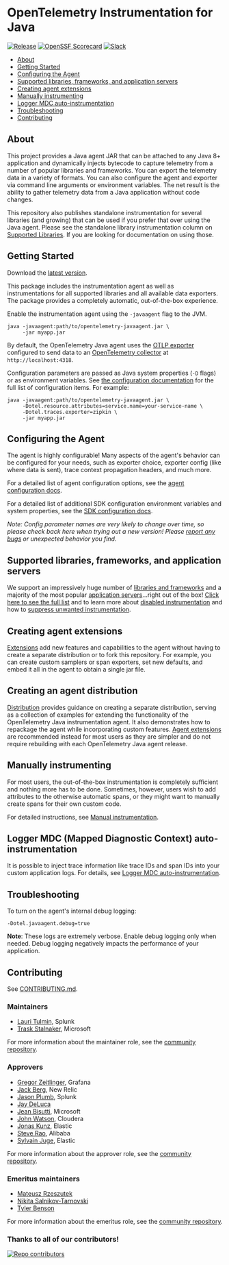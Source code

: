 # OpenTelemetry Instrumentation for Java

[![Release](https://img.shields.io/github/v/release/open-telemetry/opentelemetry-java-instrumentation?include_prereleases&style=)](https://github.com/open-telemetry/opentelemetry-java-instrumentation/releases/)
[![OpenSSF Scorecard](https://api.scorecard.dev/projects/github.com/open-telemetry/opentelemetry-java-instrumentation/badge)](https://scorecard.dev/viewer/?uri=github.com/open-telemetry/opentelemetry-java-instrumentation)
[![Slack](https://img.shields.io/badge/slack-@cncf/otel--java-blue.svg?logo=slack)](https://cloud-native.slack.com/archives/C014L2KCTE3)

* [About](#about)
* [Getting Started](#getting-started)
* [Configuring the Agent](#configuring-the-agent)
* [Supported libraries, frameworks, and application servers](#supported-libraries-frameworks-and-application-servers)
* [Creating agent extensions](#creating-agent-extensions)
* [Manually instrumenting](#manually-instrumenting)
* [Logger MDC auto-instrumentation](#logger-mdc-mapped-diagnostic-context-auto-instrumentation)
* [Troubleshooting](#troubleshooting)
* [Contributing](#contributing)

## About

This project provides a Java agent JAR that can be attached to any Java 8+
application and dynamically injects bytecode to capture telemetry from a
number of popular libraries and frameworks.
You can export the telemetry data in a variety of formats.
You can also configure the agent and exporter via command line arguments
or environment variables. The net result is the ability to gather telemetry
data from a Java application without code changes.

This repository also publishes standalone instrumentation for several libraries (and growing)
that can be used if you prefer that over using the Java agent.
Please see the standalone library instrumentation column
on [Supported Libraries](docs/supported-libraries.md#libraries--frameworks).
If you are looking for documentation on using those.

## Getting Started

Download
the [latest version](https://github.com/open-telemetry/opentelemetry-java-instrumentation/releases/latest/download/opentelemetry-javaagent.jar).

This package includes the instrumentation agent as well as
instrumentations for all supported libraries and all available data exporters.
The package provides a completely automatic, out-of-the-box experience.

Enable the instrumentation agent using the `-javaagent` flag to the JVM.

```
java -javaagent:path/to/opentelemetry-javaagent.jar \
     -jar myapp.jar
```

By default, the OpenTelemetry Java agent uses the
[OTLP exporter](https://github.com/open-telemetry/opentelemetry-java/tree/main/exporters/otlp)
configured to send data to an
[OpenTelemetry collector](https://github.com/open-telemetry/opentelemetry-collector/blob/main/receiver/otlpreceiver/README.md)
at `http://localhost:4318`.

Configuration parameters are passed as Java system properties (`-D` flags) or
as environment variables. See [the configuration documentation][config-agent]
for the full list of configuration items. For example:

```
java -javaagent:path/to/opentelemetry-javaagent.jar \
     -Dotel.resource.attributes=service.name=your-service-name \
     -Dotel.traces.exporter=zipkin \
     -jar myapp.jar
```

## Configuring the Agent

The agent is highly configurable! Many aspects of the agent's behavior can be
configured for your needs, such as exporter choice, exporter config (like where
data is sent), trace context propagation headers, and much more.

For a detailed list of agent configuration options, see the [agent configuration docs][config-agent].

For a detailed list of additional SDK configuration environment variables and system properties,
see the [SDK configuration docs][config-sdk].

*Note: Config parameter names are very likely to change over time, so please check
back here when trying out a new version!
Please [report any bugs](https://github.com/open-telemetry/opentelemetry-java-instrumentation/issues)
or unexpected behavior you find.*

## Supported libraries, frameworks, and application servers

We support an impressively huge number
of [libraries and frameworks](docs/supported-libraries.md#libraries--frameworks) and
a majority of the most
popular [application servers](docs/supported-libraries.md#application-servers)...right out of the
box!
[Click here to see the full list](docs/supported-libraries.md) and to learn more about
[disabled instrumentation](docs/supported-libraries.md#disabled-instrumentations)
and how to [suppress unwanted instrumentation][suppress].

## Creating agent extensions

[Extensions](examples/extension/README.md) add new features and capabilities to the agent without
having to create a separate distribution or to fork this repository. For example, you can create
custom samplers or span exporters, set new defaults, and embed it all in the agent to obtain a
single jar file.

## Creating an agent distribution

[Distribution](examples/distro/README.md) provides guidance on creating a separate distribution, serving as a collection of examples for extending the functionality of the OpenTelemetry Java instrumentation agent. It also demonstrates how to repackage the agent while incorporating custom features.
[Agent extensions](#creating-agent-extensions) are recommended instead for most users as they are simpler and do not require rebuilding with each OpenTelemetry Java agent release.

## Manually instrumenting

For most users, the out-of-the-box instrumentation is completely sufficient and nothing more has to
be done. Sometimes, however, users wish to add attributes to the otherwise automatic spans,
or they might want to manually create spans for their own custom code.

For detailed instructions, see [Manual instrumentation][manual].

## Logger MDC (Mapped Diagnostic Context) auto-instrumentation

It is possible to inject trace information like trace IDs and span IDs into your
custom application logs. For details, see [Logger MDC
auto-instrumentation](docs/logger-mdc-instrumentation.md).

## Troubleshooting

To turn on the agent's internal debug logging:

`-Dotel.javaagent.debug=true`

**Note**: These logs are extremely verbose. Enable debug logging only when needed.
Debug logging negatively impacts the performance of your application.

## Contributing

See [CONTRIBUTING.md](CONTRIBUTING.md).

### Maintainers

- [Lauri Tulmin](https://github.com/laurit), Splunk
- [Trask Stalnaker](https://github.com/trask), Microsoft

For more information about the maintainer role, see the [community repository](https://github.com/open-telemetry/community/blob/main/guides/contributor/membership.md#maintainer).

### Approvers

- [Gregor Zeitlinger](https://github.com/zeitlinger), Grafana
- [Jack Berg](https://github.com/jack-berg), New Relic
- [Jason Plumb](https://github.com/breedx-splk), Splunk
- [Jay DeLuca](https://github.com/jaydeluca)
- [Jean Bisutti](https://github.com/jeanbisutti), Microsoft
- [John Watson](https://github.com/jkwatson), Cloudera
- [Jonas Kunz](https://github.com/JonasKunz), Elastic
- [Steve Rao](https://github.com/steverao), Alibaba
- [Sylvain Juge](https://github.com/SylvainJuge), Elastic

For more information about the approver role, see the [community repository](https://github.com/open-telemetry/community/blob/main/guides/contributor/membership.md#approver).

### Emeritus maintainers

- [Mateusz Rzeszutek](https://github.com/mateuszrzeszutek)
- [Nikita Salnikov-Tarnovski](https://github.com/iNikem)
- [Tyler Benson](https://github.com/tylerbenson)

For more information about the emeritus role, see the [community repository](https://github.com/open-telemetry/community/blob/main/guides/contributor/membership.md#emeritus-maintainerapprovertriager).

### Thanks to all of our contributors!

<a href="https://github.com/open-telemetry/opentelemetry-java-instrumentation/graphs/contributors">
  <img alt="Repo contributors" src="https://contrib.rocks/image?repo=open-telemetry/opentelemetry-java-instrumentation" />
</a>

[config-agent]: https://opentelemetry.io/docs/zero-code/java/agent/configuration/

[config-sdk]: https://opentelemetry.io/docs/languages/java/configuration/

[manual]: https://opentelemetry.io/docs/languages/java/instrumentation/#manual-instrumentation

[suppress]: https://opentelemetry.io/docs/zero-code/java/agent/disable/
